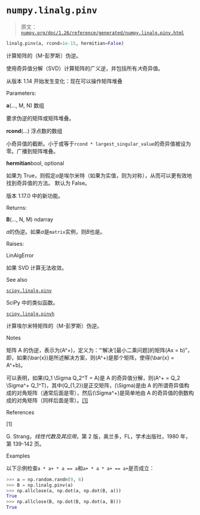 # `numpy.linalg.pinv`

> 原文：[`numpy.org/doc/1.26/reference/generated/numpy.linalg.pinv.html`](https://numpy.org/doc/1.26/reference/generated/numpy.linalg.pinv.html)

```py
linalg.pinv(a, rcond=1e-15, hermitian=False)
```

计算矩阵的（M-彭罗斯）伪逆。

使用奇异值分解（SVD）计算矩阵的广义逆，并包括所有*大*奇异值。

从版本 1.14 开始发生变化：现在可以操作矩阵堆叠

Parameters:

**a**(…, M, N) 数组

要求伪逆的矩阵或矩阵堆叠。

**rcond**(…) 浮点数的数组

小奇异值的截断。小于或等于`rcond * largest_singular_value`的奇异值被设为零。广播到矩阵堆叠。

**hermitian**bool, optional

如果为 True，则假定*a*是埃尔米特（如果为实值，则为对称），从而可以更有效地找到奇异值的方法。 默认为 False。

版本 1.17.0 中的新功能。

Returns:

**B**(…, N, M) ndarray

*a*的伪逆。如果*a*是`matrix`实例，则*B*也是。

Raises:

LinAlgError

如果 SVD 计算无法收敛。

See also

[`scipy.linalg.pinv`](https://docs.scipy.org/doc/scipy/reference/generated/scipy.linalg.pinv.html#scipy.linalg.pinv "(在 SciPy v1.11.2 中)")

SciPy 中的类似函数。

[`scipy.linalg.pinvh`](https://docs.scipy.org/doc/scipy/reference/generated/scipy.linalg.pinvh.html#scipy.linalg.pinvh "(在 SciPy v1.11.2 中)")

计算埃尔米特矩阵的（M-彭罗斯）伪逆。

Notes

矩阵 A 的伪逆，表示为\(A^+\)，定义为：“‘解决’[最小二乘问题]的矩阵\(Ax = b\)”，即，如果\(\bar{x}\)是所述解决方案，则\(A^+\)是那个矩阵，使得\(\bar{x} = A^+b\)。

可以表明，如果\(Q_1 \Sigma Q_2^T = A\)是 A 的奇异值分解，则\(A^+ = Q_2 \Sigma^+ Q_1^T\)，其中\(Q_{1,2}\)是正交矩阵，\(\Sigma\)是由 A 的所谓奇异值构成的对角矩阵（通常后面是零），然后\(\Sigma^+\)是简单地由 A 的奇异值的倒数构成的对角矩阵（同样后面是零）。[[1]](#rec505eafac9d-1)

References

[1]

G. Strang，*线性代数及其应用*，第 2 版，奥兰多，FL，学术出版社，1980 年，第 139-142 页。

Examples

以下示例检查`a * a+ * a == a`和`a+ * a * a+ == a+`是否成立：

```py
>>> a = np.random.randn(9, 6)
>>> B = np.linalg.pinv(a)
>>> np.allclose(a, np.dot(a, np.dot(B, a)))
True
>>> np.allclose(B, np.dot(B, np.dot(a, B)))
True 
```

